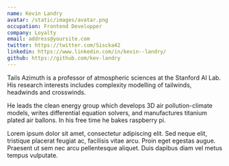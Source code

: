 ```yaml
---
name: Kevin Landry
avatar: /static/images/avatar.png
occupation: Frontend Developper
company: Loyalty
email: address@yoursite.com
twitter: https://twitter.com/Siscka42
linkedin: https://www.linkedin.com/in/kevin--landry/
github: https://github.com/kev-landry
---
```


Tails Azimuth is a professor of atmospheric sciences at the Stanford AI Lab. His research interests includes complexity modelling of tailwinds, headwinds and crosswinds.

He leads the clean energy group which develops 3D air pollution-climate models, writes differential equation solvers, and manufactures titanium plated air ballons. In his free time he bakes raspberry pi.

Lorem ipsum dolor sit amet, consectetur adipiscing elit. Sed neque elit, tristique placerat feugiat ac, facilisis vitae arcu. Proin eget egestas augue. Praesent ut sem nec arcu pellentesque aliquet. Duis dapibus diam vel metus tempus vulputate.
